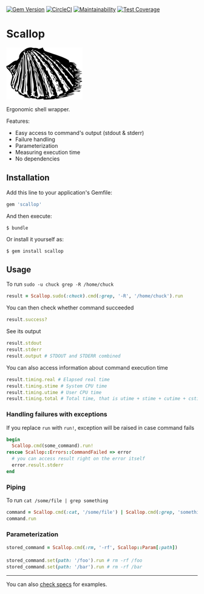 [![Gem Version](https://badge.fury.io/rb/scallop.svg)](https://badge.fury.io/rb/scallop)
[![CircleCI](https://circleci.com/gh/fetlife/scallop.svg?style=svg)](https://circleci.com/gh/fetlife/scallop)
[![Maintainability](https://api.codeclimate.com/v1/badges/b7d9660aa51c7205fbac/maintainability)](https://codeclimate.com/github/fetlife/scallop/maintainability)
[![Test Coverage](https://api.codeclimate.com/v1/badges/b7d9660aa51c7205fbac/test_coverage)](https://codeclimate.com/github/fetlife/scallop/test_coverage)

# Scallop

![](./scallop.png)

Ergonomic shell wrapper.

Features:

* Easy access to command's output (stdout & stderr)
* Failure handling
* Parameterization
* Measuring execution time
* No dependencies

## Installation

Add this line to your application's Gemfile:

```ruby
gem 'scallop'
```

And then execute:

    $ bundle

Or install it yourself as:

    $ gem install scallop

## Usage

To run `sudo -u chuck grep -R /home/chuck`

```ruby
result = Scallop.sudo(:chuck).cmd(:grep, '-R', '/home/chuck').run
```

You can then check whether command succeeded

```ruby
result.success?
```

See its output

```ruby
result.stdout
result.stderr
result.output # STDOUT and STDERR combined
```

You can also access information about command execution time

```ruby
result.timing.real # Elapsed real time
result.timing.stime # System CPU time
result.timing.utime # User CPU time
result.timing.total # Total time, that is utime + stime + cutime + cstime
```

### Handling failures with exceptions

If you replace `run` with `run!`, exception will be raised in case command fails

```ruby
begin
  Scallop.cmd(some_command).run!
rescue Scallop::Errors::CommandFailed => error
  # you can access result right on the error itself
  error.result.stderr
end
```

### Piping

To run `cat /some/file | grep something`

```ruby
command = Scallop.cmd(:cat, '/some/file') | Scallop.cmd(:grep, 'something')
command.run
```

### Parameterization

```ruby
stored_command = Scallop.cmd(:rm, '-rf', Scallop::Param[:path])

stored_command.set(path: '/foo').run # rm -rf /foo
stored_command.set(path: '/bar').run # rm -rf /bar
```

--------

You can also [check specs](./spec/scallop_spec.rb) for examples.
